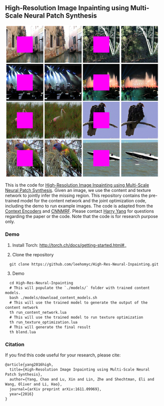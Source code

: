 ## High-Resolution Image Inpainting using Multi-Scale Neural Patch Synthesis

![teaser](images/teaser.png "Sample inpainting results on held-out ImageNet images")

This is the code for [High-Resolution Image Inpainting using Multi-Scale Neural Patch Synthesis](https://arxiv.org/pdf/1611.09969). Given an image, we use the content and texture network to jointly infer the missing region. This repository contains the pre-trained model for the content network and the joint optimization code, including the demo to run example images. The code is adapted from the [Context Encoders](https://github.com/pathak22/context-encoder) and [CNNMRF](https://github.com/chuanli11/CNNMRF). Please contact [Harry Yang](http://www.harryyang.org) for questions regarding the paper or the code. Note that the code is for research purpose only.

### Demo

1. Install Torch:  http://torch.ch/docs/getting-started.html#_

2. Clone the repository
```Shell
  git clone https://github.com/leehomyc/High-Res-Neural-Inpainting.git
```

3. Demo
```Shell
  cd High-Res-Neural-Inpainting
  # This will populate the `./models/` folder with trained content models.
  bash ./models/download_content_models.sh
  # This will use the trained model to generate the output of the content network
  th run_content_network.lua
  # This will use the trained model to run texture optimization
  th run_texture_optimization.lua
  # This will generate the final result
  th blend.lua
```


### Citation

If you find this code useful for your research, please cite:

```
@article{yang2016high,
  title={High-Resolution Image Inpainting using Multi-Scale Neural Patch Synthesis},
  author={Yang, Chao and Lu, Xin and Lin, Zhe and Shechtman, Eli and Wang, Oliver and Li, Hao},
  journal={arXiv preprint arXiv:1611.09969},
  year={2016}
}
```


